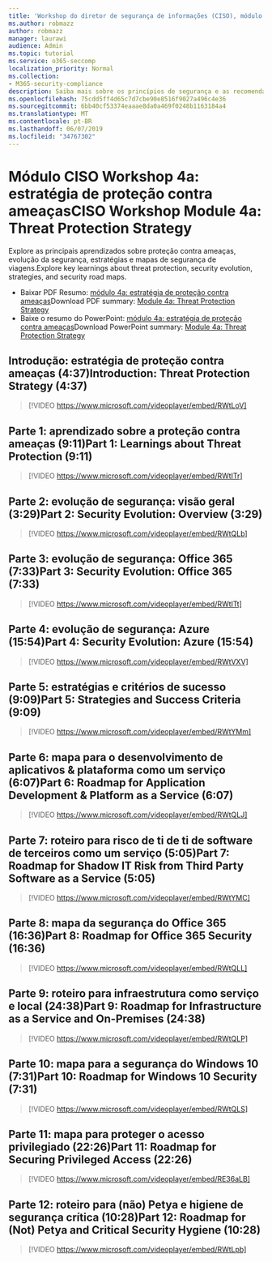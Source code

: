 ```yaml
---
title: 'Workshop do diretor de segurança de informações (CISO), módulo 4a: estratégia de proteção contra ameaças'
ms.author: robmazz
author: robmazz
manager: laurawi
audience: Admin
ms.topic: tutorial
ms.service: o365-seccomp
localization_priority: Normal
ms.collection:
- M365-security-compliance
description: Saiba mais sobre os princípios de segurança e as recomendações para modernização de segurança em sua organização.
ms.openlocfilehash: 75cdd5ff4d65c7d7cbe90e8516f9027a496c4e36
ms.sourcegitcommit: 6bb40cf53374eaaae8da0a469f0248b1163184a4
ms.translationtype: MT
ms.contentlocale: pt-BR
ms.lasthandoff: 06/07/2019
ms.locfileid: "34767302"
---
```

# <a name="ciso-workshop-module-4a-threat-protection-strategy"></a><span data-ttu-id="f1733-103">Módulo CISO Workshop 4a: estratégia de proteção contra ameaças</span><span class="sxs-lookup"><span data-stu-id="f1733-103">CISO Workshop Module 4a: Threat Protection Strategy</span></span>

<span data-ttu-id="f1733-104">Explore as principais aprendizados sobre proteção contra ameaças, evolução da segurança, estratégias e mapas de segurança de viagens.</span><span class="sxs-lookup"><span data-stu-id="f1733-104">Explore key learnings about threat protection, security evolution, strategies, and security road maps.</span></span>

- <span data-ttu-id="f1733-105">Baixar PDF Resumo: [módulo 4a: estratégia de proteção contra ameaças](media/ciso-workshop-4a-threat-protection.pdf)</span><span class="sxs-lookup"><span data-stu-id="f1733-105">Download PDF summary: [Module 4a: Threat Protection Strategy](media/ciso-workshop-4a-threat-protection.pdf)</span></span>
- <span data-ttu-id="f1733-106">Baixe o resumo do PowerPoint: [módulo 4a: estratégia de proteção contra ameaças](https://docs.microsoft.com/office365/securitycompliance/media/ciso-workshop-4a-threat-protection.pptx)</span><span class="sxs-lookup"><span data-stu-id="f1733-106">Download PowerPoint summary: [Module 4a: Threat Protection Strategy](https://docs.microsoft.com/office365/securitycompliance/media/ciso-workshop-4a-threat-protection.pptx)</span></span>

## <a name="introduction-threat-protection-strategy-437"></a><span data-ttu-id="f1733-107">Introdução: estratégia de proteção contra ameaças (4:37)</span><span class="sxs-lookup"><span data-stu-id="f1733-107">Introduction: Threat Protection Strategy (4:37)</span></span>

> [!VIDEO https://www.microsoft.com/videoplayer/embed/RWtLoV]

## <a name="part-1-learnings-about-threat-protection-911"></a><span data-ttu-id="f1733-108">Parte 1: aprendizado sobre a proteção contra ameaças (9:11)</span><span class="sxs-lookup"><span data-stu-id="f1733-108">Part 1: Learnings about Threat Protection (9:11)</span></span>

> [!VIDEO https://www.microsoft.com/videoplayer/embed/RWtITr]

## <a name="part-2-security-evolution-overview-329"></a><span data-ttu-id="f1733-109">Parte 2: evolução de segurança: visão geral (3:29)</span><span class="sxs-lookup"><span data-stu-id="f1733-109">Part 2: Security Evolution: Overview (3:29)</span></span>

> [!VIDEO https://www.microsoft.com/videoplayer/embed/RWtQLb]

## <a name="part-3-security-evolution-office-365-733"></a><span data-ttu-id="f1733-110">Parte 3: evolução de segurança: Office 365 (7:33)</span><span class="sxs-lookup"><span data-stu-id="f1733-110">Part 3: Security Evolution: Office 365 (7:33)</span></span>

> [!VIDEO https://www.microsoft.com/videoplayer/embed/RWtITt]

## <a name="part-4-security-evolution-azure-1554"></a><span data-ttu-id="f1733-111">Parte 4: evolução de segurança: Azure (15:54)</span><span class="sxs-lookup"><span data-stu-id="f1733-111">Part 4: Security Evolution: Azure (15:54)</span></span>

> [!VIDEO https://www.microsoft.com/videoplayer/embed/RWtVXV]

## <a name="part-5-strategies-and-success-criteria-909"></a><span data-ttu-id="f1733-112">Parte 5: estratégias e critérios de sucesso (9:09)</span><span class="sxs-lookup"><span data-stu-id="f1733-112">Part 5: Strategies and Success Criteria (9:09)</span></span>

> [!VIDEO https://www.microsoft.com/videoplayer/embed/RWtYMm]

## <a name="part-6-roadmap-for-application-development--platform-as-a-service-607"></a><span data-ttu-id="f1733-113">Parte 6: mapa para o desenvolvimento de aplicativos & plataforma como um serviço (6:07)</span><span class="sxs-lookup"><span data-stu-id="f1733-113">Part 6: Roadmap for Application Development & Platform as a Service (6:07)</span></span>

> [!VIDEO https://www.microsoft.com/videoplayer/embed/RWtQLJ]

## <a name="part-7-roadmap-for-shadow-it-risk-from-third-party-software-as-a-service-505"></a><span data-ttu-id="f1733-114">Parte 7: roteiro para risco de ti de ti de software de terceiros como um serviço (5:05)</span><span class="sxs-lookup"><span data-stu-id="f1733-114">Part 7: Roadmap for Shadow IT Risk from Third Party Software as a Service (5:05)</span></span>

> [!VIDEO https://www.microsoft.com/videoplayer/embed/RWtYMC]

## <a name="part-8-roadmap-for-office-365-security-1636"></a><span data-ttu-id="f1733-115">Parte 8: mapa da segurança do Office 365 (16:36)</span><span class="sxs-lookup"><span data-stu-id="f1733-115">Part 8: Roadmap for Office 365 Security (16:36)</span></span>

> [!VIDEO https://www.microsoft.com/videoplayer/embed/RWtQLL]

## <a name="part-9-roadmap-for-infrastructure-as-a-service-and-on-premises-2438"></a><span data-ttu-id="f1733-116">Parte 9: roteiro para infraestrutura como serviço e local (24:38)</span><span class="sxs-lookup"><span data-stu-id="f1733-116">Part 9: Roadmap for Infrastructure as a Service and On-Premises (24:38)</span></span>

> [!VIDEO https://www.microsoft.com/videoplayer/embed/RWtQLP]

## <a name="part-10-roadmap-for-windows-10-security-731"></a><span data-ttu-id="f1733-117">Parte 10: mapa para a segurança do Windows 10 (7:31)</span><span class="sxs-lookup"><span data-stu-id="f1733-117">Part 10: Roadmap for Windows 10 Security (7:31)</span></span>

> [!VIDEO https://www.microsoft.com/videoplayer/embed/RWtQLS]

## <a name="part-11-roadmap-for-securing-privileged-access-2226"></a><span data-ttu-id="f1733-118">Parte 11: mapa para proteger o acesso privilegiado (22:26)</span><span class="sxs-lookup"><span data-stu-id="f1733-118">Part 11: Roadmap for Securing Privileged Access (22:26)</span></span>

> [!VIDEO https://www.microsoft.com/videoplayer/embed/RE36aLB]

## <a name="part-12-roadmap-for-not-petya-and-critical-security-hygiene-1028"></a><span data-ttu-id="f1733-119">Parte 12: roteiro para (não) Petya e higiene de segurança crítica (10:28)</span><span class="sxs-lookup"><span data-stu-id="f1733-119">Part 12: Roadmap for (Not) Petya and Critical Security Hygiene (10:28)</span></span>

> [!VIDEO https://www.microsoft.com/videoplayer/embed/RWtLpb]
